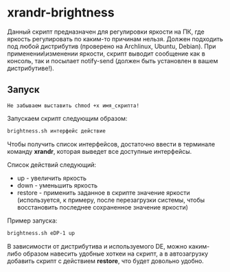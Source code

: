 # xrandr-brightness

Данный скрипт предназначен для регулировки яркости на ПК, где яркость регулировать по каким-то причинам нельзя.
Должен подходить под любой дистрибутив (проверено на Archlinux, Ubuntu, Debian).
При применении\изменении яркости, скрипт выводит сообщение как в консоль, так и посылает notify-send (должен быть установлен в вашем дистрибутиве!).

## Запуск

`Не забываем выставить chmod +x имя_скрипта!`

Запускаем скрипт следующим образом:
```bash
brightness.sh интерфейс действие
```
Чтобы получить список интерфейсов, достаточно ввести в терминале команду **xrandr**, которая выведет все доступные интерфейсы.

Список действий следующий:

* up - увеличить яркость
* down - уменьшить яркость
* restore - применить заданное в скрипте значение яркости (используется, к примеру, после перезагрузки системы, чтобы восстановить последнее сохраненное значение яркости)

Пример запуска:
```bash
brightness.sh eDP-1 up
```

В зависимости от дистрибутива и используемого DE, можно каким-либо образом навесить удобные хоткеи на скрипт, а в автозагрузку добавить скрипт с действием **restore**, что будет довольно удобно.
